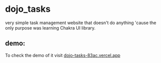 # dojo_tasks

very simple task management website that doesn't do anything 'cause the only purpose was learning Chakra UI library.

## demo:
To check the demo of it visit [dojo-tasks-83ac.vercel.app](https://dojo-tasks-83ac.vercel.app/ "dojo task")
